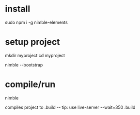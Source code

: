 # install
sudo npm i -g nimble-elements


# setup project
mkdir myproject
cd myproject

nimble --bootstrap


# compile/run
nimble

compiles project to .build  --  tip: use live-server --wait=350 .build


